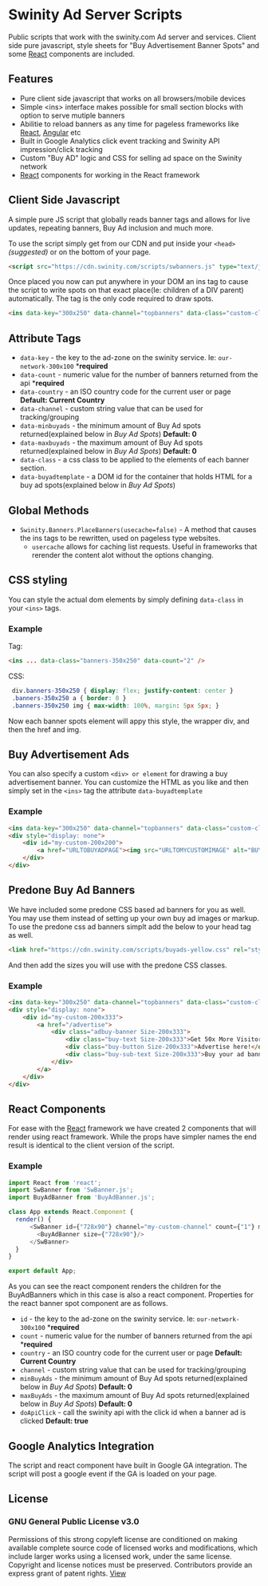 # Swinity Ad Server Scripts
Public scripts that work with the swinity.com Ad server and services. Client side pure javascript, style sheets for
 "Buy Advertisement Banner Spots" and some [React](https://reactjs.org) components are included.
 
## Features
- Pure client side javascript that works on all browsers/mobile devices
- Simple &lt;ins&gt; interface makes possible for small section blocks with option to serve mutiple banners 
- Abilitie to reload banners as any time for pageless frameworks like [React](https://reactjs.org), [Angular](https://angular.io) etc
- Built in Google Analytics click event tracking and Swinity API impression/click tracking
- Custom "Buy AD" logic and CSS for selling ad space on the Swinity network
- [React](https://reastjs.org) components for working in the React framework

## Client Side Javascript
A simple pure JS script that globally reads banner tags and allows for live updates, repeating banners, Buy Ad inclusion and much more.

To use the script simply get from our CDN and put inside your `<head>` _(suggested)_ or on the bottom of your page.

```html
<script src="https://cdn.swinity.com/scripts/swbanners.js" type="text/javascript"/>
```

Once placed you now can put anywhere in your DOM an ins tag to cause the script to write spots on that exact place(Ie: children of a DIV parent) automatically. 
The tag is the only code required to draw spots.

```html
<ins data-key="300x250" data-channel="topbanners" data-class="custom-class" data-count="2" data-minbuyads="1" data-maxbuyads="1" />
```

## Attribute Tags
- `data-key` - the key to the ad-zone on the swinity service. Ie: `our-network-300x100` ***required**
- `data-count` - numeric value for the number of banners returned from the api ***required**
- `data-country` - an ISO country code for the current user or page **Default: Current Country**
- `data-channel` - custom string value that can be used for tracking/grouping
- `data-minbuyads` - the minimum amount of Buy Ad spots returned(explained below in _Buy Ad Spots_) **Default: 0**
- `data-maxbuyads` - the maximum amount of Buy Ad spots returned(explained below in _Buy Ad Spots_) **Default: 0**
- `data-class` - a css class to be applied to the elements of each banner section.
- `data-buyadtemplate` - a DOM id for the container that holds HTML for a buy ad spots(explained below in _Buy Ad Spots_) 

## Global Methods
- `Swinity.Banners.PlaceBanners(usecache=false)` - A method that causes the ins tags to be rewritten, used on pageless type websites.
  - `usercache` allows for caching list requests. Useful in frameworks that rerender the content alot without the options changing.

## CSS styling
You can style the actual dom elements by simply defining `data-class` in your `<ins>` tags.
### Example

Tag:
```html
<ins ... data-class="banners-350x250" data-count="2" />
```

CSS:
```css
 div.banners-350x250 { display: flex; justify-content: center }
 .banners-350x250 a { border: 0 }
 .banners-350x250 img { max-width: 100%, margin: 5px 5px; }
```
Now each banner spots element will appy this style, the wrapper div, and then the href and img.


## Buy Advertisement Ads
You can also specify a custom `<div> or element` for drawing a buy advertisement banner. You can customize the HTML as you
 like and then simply set in the `<ins>` tag the attribute `data-buyadtemplate`
 
### Example

```html
<ins data-key="300x250" data-channel="topbanners" data-class="custom-class" data-count="2" data-minbuyads="1" data-buyadtemplate="my-custom-200x200" />
<div style="display: none">
    <div id="my-custom-200x200">
        <a href="URLTOBUYADPAGE"><img src="URLTOMYCUSTOMIMAGE" alt="BUY Now"</a>
    </div>
</div>  
```

## Predone Buy Ad Banners
We have included some predone CSS based ad banners for you as well. You may use them instead of setting up your own buy ad images or markup. To use the predone css ad banners simplt add the below to your head tag as well.

```html
<link href="https://cdn.swinity.com/scripts/buyads-yellow.css" rel="stylesheet">
```

And then add the sizes you will use with the predone CSS classes.

### Example

```html
<ins data-key="300x250" data-channel="topbanners" data-class="custom-class" data-count="2" data-minbuyads="1" data-buyadtemplate="my-custom-200x200" />
<div style="display: none">
    <div id="my-custom-200x333">
        <a href="/advertise">
            <div class="adbuy-banner Size-200x333">
                <div class="buy-text Size-200x333">Get 50x More Visitors!</div>
                <div class="buy-button Size-200x333">Advertise here!</div>
                <div class="buy-sub-text Size-200x333">Buy your ad banner right now</div>
            </div>
        </a>
    </div>
</div>  
```


## React Components
For ease with the [React](https://reactjs.org) framework we have created 2 components that will render using react framework. While the props have simpler names
the end result is identical to the client version of the script.

### Example
```javascript
import React from 'react';
import SwBanner from 'SwBanner.js';
import BuyAdBanner from 'BuyAdBanner.js';

class App extends React.Component {
  render() {
      <SwBanner id={"728x90"} channel="my-custom-channel" count={"1"} minBuyAds={"0"} maxBuyAds={"0"} className={"my-custom-class"}>
        <BuyAdBanner size={"728x90"}/>
      </SwBanner>
  }
}

export default App;

```

As you can see the react component renders the children for the BuyAdBanners which in this case is also a react component.
Properties for the react banner spot component are as follows.
- `id` - the key to the ad-zone on the swinity service. Ie: `our-network-300x100` ***required**
- `count` - numeric value for the number of banners returned from the api ***required**
- `country` - an ISO country code for the current user or page **Default: Current Country**
- `channel` - custom string value that can be used for tracking/grouping
- `minBuyAds` - the minimum amount of Buy Ad spots returned(explained below in _Buy Ad Spots_) **Default: 0**
- `maxBuyAds` - the maximum amount of Buy Ad spots returned(explained below in _Buy Ad Spots_) **Default: 0**
- `doApiClick` - call the swinity api with the click id when a banner ad is clicked **Default: true**


## Google Analytics Integration
The script and react component have built in Google GA integration. The script will post a google event if the GA is loaded on your page.

## License

### GNU General Public License v3.0
Permissions of this strong copyleft license are conditioned on making available complete source code of licensed works and modifications, which include larger works using a licensed work, under the same license. Copyright and license notices must be preserved. Contributors provide an express grant of patent rights. [View](LICENSE)
